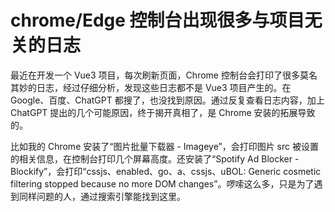 # chrome/Edge 控制台出现很多与项目无关的日志

最近在开发一个 Vue3 项目，每次刷新页面，Chrome 控制台会打印了很多莫名其妙的日志，经过仔细分析，发现这些日志都不是 Vue3 项目产生的。在 Google、百度、ChatGPT 都搜了，也没找到原因。通过反复查看日志内容，加上 ChatGPT 提出的几个可能原因，终于揭开真相了，是 Chrome 安装的拓展导致的。

比如我的 Chrome 安装了“图片批量下载器 - Imageye”，会打印图片 src 被设置的相关信息，在控制台打印几个屏幕高度。还安装了“Spotify Ad Blocker - Blockify”，会打印“cssjs、enabled、go、a、cssjs、uBOL: Generic cosmetic filtering stopped because no more DOM changes”。啰嗦这么多，只是为了遇到同样问题的人，通过搜索引擎能找到这里。
